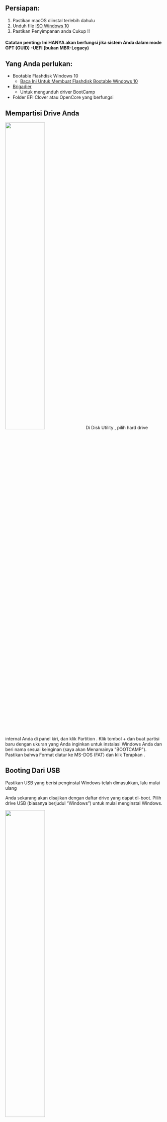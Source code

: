 ## Persiapan:

1. Pastikan macOS diinstal terlebih dahulu
2. Unduh file [ISO Windows 10](https://www.microsoft.com/en-us/software-download/windows10ISO)
3. Pastikan Penyimpanan anda Cukup !!

#### Catatan penting: Ini HANYA akan berfungsi jika sistem Anda dalam mode GPT (GUID) -UEFI (bukan MBR-Legacy)

## Yang Anda perlukan:

- Bootable Flashdisk Windows 10
  * [Baca Ini Untuk Membuat Flashdisk Bootable Windows 10](https://www.nesabamedia.com/cara-membuat-bootable-flashdisk-windows-10/)
- [Brigadier](https://github.com/timsutton/brigadier/releases)
  * Untuk mengunduh driver BootCamp
- Folder EFI Clover atau OpenCore yang berfungsi


## Mempartisi Drive Anda

<img src="https://user-images.githubusercontent.com/89202419/161781716-4631214b-50cf-4ccc-87b0-944ddcf0e042.png" width="50%" height="50%">
Di Disk Utility , pilih hard drive internal Anda di panel kiri, dan klik Partition .
Klik tombol + dan buat partisi baru dengan ukuran yang Anda inginkan untuk instalasi Windows Anda dan beri nama sesuai keinginan (saya akan Menamainya "BOOTCAMP"). Pastikan bahwa Format diatur ke MS-DOS (FAT) dan klik Terapkan .

## Booting Dari USB 

Pastikan USB yang berisi penginstal Windows telah dimasukkan, lalu mulai ulang



Anda sekarang akan disajikan dengan daftar drive yang dapat di-boot. Pilih drive USB (biasanya berjudul “Windows”) untuk mulai menginstal Windows.

<img src="https://dortania.github.io/OpenCore-Legacy-Patcher/assets/img/oc-windows.eae5bcb0.png" width="50%" height="50%">

## Mempartisi Hard Disk Windows Anda ⚠️

pilih partisi Windows yang dibuat sebelumnya (yang saya sebut "BOOTCAMP") dan klik Delete

<img src="https://fgimian.github.io/img/installing-windows-10-on-a-mac-without-bootcamp/windows-install-partition-delete.png" width="50%" height="50%">

Selanjutnya, pilih Unallocated Space dan klik New untuk membuat partisi Windows NTFS yang tepat.

<img src="https://fgimian.github.io/img/installing-windows-10-on-a-mac-without-bootcamp/windows-install-partition-new.png" width="50%" height="50%">

### Menyelesaikan Instalasi

Biarkan penginstal selesai dan boot ke Windows.




### Menginstal Perangkat Lunak Dukungan Boot Camp

- Pastikan Anda Telah Menginstall [7zip](https://www.7-zip.org)
- Download [Alat ini](https://github.com/timsutton/brigadier/releases)
  * pastikan anda memilih brigadier.exe
- Setelah Itu, jalankan brigadier.exe
  * Catatan : brigadier membutuhkan sedikit waktu untuk Mendownload Beberapa File, jadi harap bersabar.
- Setelah brigadier Mendownload Beberapa File , Arahkan ke bootcamp-{filename}\BootCampfolder dan jalankan Setup.exe
  * Ini Memerlukan Waktu, Jadi harap bersabar
- Catatan: Bagi mereka yang tidak memerlukan driver tambahan yang disediakan BootCamp, Anda dapat menghapus yang berikut ini:
  * $WinPEDriver$ 
  * BootCamp/Drivers/...



Setelah semuanya selesai, Anda sekarang memiliki peralihan BootCamp! Seharusnya ada ikon BootCamp kecil di baki Anda sekarang sehingga Anda dapat memilih drive mana yang akan di-boot.


__Fix Dual Boot__ :

- Fix timezone: https://www.tonymacx86.com/threads/fix-incorrect-time-in-windows-osx-dual-boot.133719/ 

